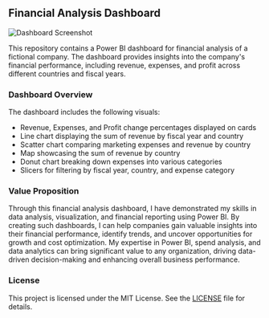 ## Financial Analysis Dashboard

![Dashboard Screenshot](IMAGE_LINK)

This repository contains a Power BI dashboard for financial analysis of a fictional company. The dashboard provides insights into the company's financial performance, including revenue, expenses, and profit across different countries and fiscal years.

### Dashboard Overview

The dashboard includes the following visuals:

- Revenue, Expenses, and Profit change percentages displayed on cards
- Line chart displaying the sum of revenue by fiscal year and country
- Scatter chart comparing marketing expenses and revenue by country
- Map showcasing the sum of revenue by country
- Donut chart breaking down expenses into various categories
- Slicers for filtering by fiscal year, country, and expense category

### Value Proposition

Through this financial analysis dashboard, I have demonstrated my skills in data analysis, visualization, and financial reporting using Power BI. By creating such dashboards, I can help companies gain valuable insights into their financial performance, identify trends, and uncover opportunities for growth and cost optimization. My expertise in Power BI, spend analysis, and data analytics can bring significant value to any organization, driving data-driven decision-making and enhancing overall business performance.

### License

This project is licensed under the MIT License. See the [LICENSE](LICENSE) file for details.

